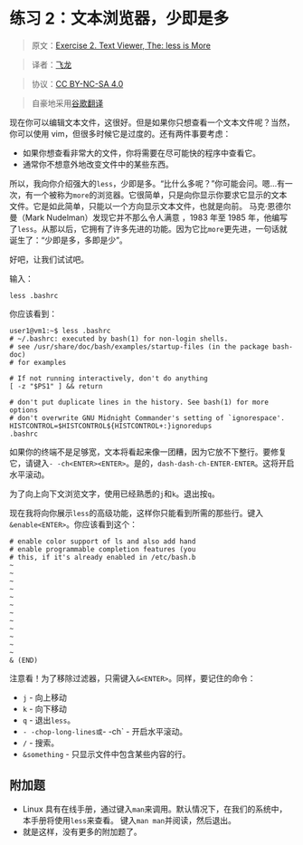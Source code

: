 # 练习 2：文本浏览器，少即是多

> 原文：[Exercise 2. Text Viewer, The: less is More](https://archive.fo/nFH4J)

> 译者：[飞龙](https://github.com/wizardforcel)

> 协议：[CC BY-NC-SA 4.0](http://creativecommons.org/licenses/by-nc-sa/4.0/)

> 自豪地采用[谷歌翻译](https://translate.google.cn/)

现在你可以编辑文本文件，这很好。但是如果你只想查看一个文本文件呢？当然，你可以使用 vim，但很多时候它是过度的。还有两件事要考虑：

+   如果你想查看非常大的文件，你将需要在尽可能快的程序中查看它。
+   通常你不想意外地改变文件中的某些东西。

所以，我向你介绍强大的`less`，少即是多。“比什么多呢？”你可能会问。嗯...有一次，有一个被称为`more`的浏览器。它很简单，只是向你显示你要求它显示的文本文件。它是如此简单，只能以一个方向显示文本文件，也就是向前。 马克·恩德尔曼（Mark Nudelman）发现它并不那么令人满意 ，1983 年至 1985 年，他编写了`less`。从那以后，它拥有了许多先进的功能。因为它比`more`更先进，一句话就诞生了：“少即是多，多即是少”。

好吧，让我们试试吧。

输入：

```
less .bashrc
```

你应该看到：

```
user1@vm1:~$ less .bashrc
# ~/.bashrc: executed by bash(1) for non-login shells.
# see /usr/share/doc/bash/examples/startup-files (in the package bash-doc)
# for examples
 
# If not running interactively, don't do anything
[ -z "$PS1" ] && return
 
# don't put duplicate lines in the history. See bash(1) for more options
# don't overwrite GNU Midnight Commander's setting of `ignorespace'.
HISTCONTROL=$HISTCONTROL${HISTCONTROL+:}ignoredups
.bashrc
```

如果你的终端不是足够宽，文本将看起来像一团糟，因为它放不下整行。要修复它，请键入`- -ch<ENTER><ENTER>`。是的，`dash-dash-ch-ENTER-ENTER`。这将开启水平滚动。

为了向上向下文浏览文字，使用已经熟悉的`j`和`k`。退出按`q`。

现在我将向你展示`less`的高级功能，这样你只能看到所需的那些行。键入`&enable<ENTER>`。你应该看到这个：

```
# enable color support of ls and also add hand
# enable programmable completion features (you
# this, if it's already enabled in /etc/bash.b
~
~
~
~
~
~
~
~
~
~
~
~
& (END)
```

注意看！为了移除过滤器，只需键入`&<ENTER>`。同样，要记住的命令：

+   `j` - 向上移动
+   `k` - 向下移动
+   `q` - 退出`less`。
+   `- -chop-long-lines或`- -ch<ENTER><ENTER>` - 开启水平滚动。
+   `/` - 搜索。
+   `&something` - 只显示文件中包含某些内容的行。

## 附加题

+   Linux 具有在线手册，通过键入`man`来调用。默认情况下，在我们的系统中，本手册将使用`less`来查看。 键入`man man`并阅读，然后退出。
+   就是这样，没有更多的附加题了。
